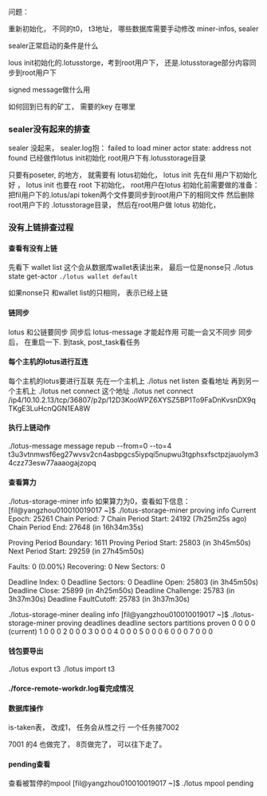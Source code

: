 问题：

重新初始化， 不同的t0， t3地址， 哪些数据库需要手动修改
miner-infos, sealer



sealer正常启动的条件是什么

lous init初始化的.lotusstorge，考到root用户下， 还是.lotusstorage部分内容同步到root用户下

signed message做什么用




如何回到已有的矿工， 需要的key 在哪里



### sealer没有起来的排查

sealer 没起来， sealer.log抱：
failed to load miner actor state: address not found 
已经做作lotus init初始化
root用户下有.lotusstorage目录



只要有poseter, 的地方， 就需要有 lotus初始化， 
lotus init 先在fil 用户下初始化好 ， 
lotus init 也要在 root 下初始化， 
root用户在lotus 初始化前需要做的准备：
把fil用户下的.lotus/api token两个文件要同步到root用户下的相同文件
然后删除 root用户下的 .lotusstorage目录， 
然后在root用户做 lotus 初始化， 




### 没有上链排查过程 
#### 查看有没有上链
先看下 wallet list 
这个会从数据库wallet表读出来，
最后一位是nonse只
./lotus state get-actor `./lotus wallet default`

如果nonse只 和wallet list的只相同， 表示已经上链

#### 链同步
lotus 和公链要同步
同步后
lotus-message 才能起作用
可能一会又不同步
同步后， 在重启一下. 
到task, post_task看任务

#### 每个主机的lotus进行互连
每个主机的lotus要进行互联
先在一个主机上 ./lotus net listen 查看地址 
再到另一个主机上    ./lotus net connect 这个地址
./lotus net connect /ip4/10.10.2.13/tcp/36807/p2p/12D3KooWPZ6XYSZ5BP1To9FaDnKvsnDX9qTKgE3LuHcnQGN1EA8W


#### 执行上链动作

./lotus-message message repub --from=0 --to=4 t3u3vtnmwsf6eg27wvsv2cn4asbpgcs5iypqi5nupwu3tgphsxfsctpzjauolym34czz73esw77aaaogajzopq


#### 查看算力
./lotus-storage-miner info 
如果算力为0，查看如下信息： 
[fil@yangzhou010010019017 ~]$ ./lotus-storage-miner proving info
Current Epoch:           25261
Chain Period:            7
Chain Period Start:      24192 (7h25m25s ago)
Chain Period End:        27648 (in 16h34m35s)

Proving Period Boundary: 1611
Proving Period Start:    25803 (in 3h45m50s)
Next Period Start:       29259 (in 27h45m50s)

Faults:      0 (0.00%)
Recovering:  0
New Sectors: 0

Deadline Index:       0
Deadline Sectors:     0
Deadline Open:        25803 (in 3h45m50s)
Deadline Close:       25899 (in 4h25m50s)
Deadline Challenge:   25783 (in 3h37m30s)
Deadline FaultCutoff: 25783 (in 3h37m30s)

./lotus-storage-miner dealing  info 
[fil@yangzhou010010019017 ~]$ ./lotus-storage-miner proving deadlines
deadline  sectors  partitions  proven
0         0        0           0  (current)
1         0        0           0
2         0        0           0
3         0        0           0
4         0        0           0
5         0        0           0
6         0        0           0
7         0        0           0



#### 钱包要导出 
./lotus export t3
./lotus import t3 

#### ./force-remote-workdr.log看完成情况

#### 数据库操作
is-taken表， 改成1， 任务会从性之行
一个任务接7002

7001 的4 也做完了， 8页做完了， 可以往下走了。 



#### pending查看


查看被暂停的mpool
[fil@yangzhou010010019017 ~]$ ./lotus mpool pending

